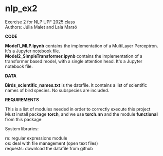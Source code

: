 # nlp_ex2
Exercise 2 for NLP UPF 2025 class <br>
Authors: Júlia Malet and Laia Marsó

**CODE**

**Model1_MLP.ipynb** contains the implementation of a MultiLayer Perceptron. It's a Jupyter notebook file.<br>
**Model2_SimpleTransformer.ipynb** contains the implementation of a transformer based model, with a single attention head. It's a Jupyter notebook file.

**DATA**

**Birds_scientific_names.txt** is the datafile. It contains a list of scientific names of bird species. No subspecies are included.

**REQUIREMENTS**

This is a list of modules needed in order to correctly execute this project<br>
Must install package **torch**, and we use **torch.nn** and the module **functional** from this package

System libraries:

re: regular expressions module<br>
os: deal with file management (open text files)<br>
requests: download the datafile from github<br>
